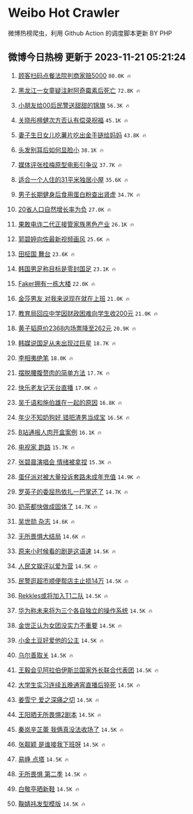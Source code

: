 # Weibo Hot Crawler 



微博热榜爬虫，利用 Github Action 的调度脚本更新 BY PHP 


## 微博今日热榜 更新于 2023-11-21 05:21:24 
1. [顾客扫码点餐法院判商家赔5000](https://s.weibo.com/weibo?q=%23%E9%A1%BE%E5%AE%A2%E6%89%AB%E7%A0%81%E7%82%B9%E9%A4%90%E6%B3%95%E9%99%A2%E5%88%A4%E5%95%86%E5%AE%B6%E8%B5%945000%23&t=31&band_rank=1&Refer=top) `80.0K 🔥` 

1. [黑龙江一女童疑注射阿奇霉素后死亡](https://s.weibo.com/weibo?q=%23%E9%BB%91%E9%BE%99%E6%B1%9F%E4%B8%80%E5%A5%B3%E7%AB%A5%E7%96%91%E6%B3%A8%E5%B0%84%E9%98%BF%E5%A5%87%E9%9C%89%E7%B4%A0%E5%90%8E%E6%AD%BB%E4%BA%A1%23&t=31&band_rank=2&Refer=top) `72.8K 🔥` 

1. [小朋友给00后民警送甜甜的锦旗](https://s.weibo.com/weibo?q=%23%E5%B0%8F%E6%9C%8B%E5%8F%8B%E7%BB%9900%E5%90%8E%E6%B0%91%E8%AD%A6%E9%80%81%E7%94%9C%E7%94%9C%E7%9A%84%E9%94%A6%E6%97%97%23&t=31&band_rank=3&Refer=top) `56.3K 🔥` 

1. [关晓彤檀健次方否认有偿录祝福](https://s.weibo.com/weibo?q=%23%E5%85%B3%E6%99%93%E5%BD%A4%E6%AA%80%E5%81%A5%E6%AC%A1%E6%96%B9%E5%90%A6%E8%AE%A4%E6%9C%89%E5%81%BF%E5%BD%95%E7%A5%9D%E7%A6%8F%23&t=31&band_rank=4&Refer=top) `45.1K 🔥` 

1. [妻子生日女儿吃薯片吃出金手链给妈妈](https://s.weibo.com/weibo?q=%23%E5%A6%BB%E5%AD%90%E7%94%9F%E6%97%A5%E5%A5%B3%E5%84%BF%E5%90%83%E8%96%AF%E7%89%87%E5%90%83%E5%87%BA%E9%87%91%E6%89%8B%E9%93%BE%E7%BB%99%E5%A6%88%E5%A6%88%23&t=31&band_rank=5&Refer=top) `43.8K 🔥` 

1. [头发别耳后如何显脸小](https://s.weibo.com/weibo?q=%E5%A4%B4%E5%8F%91%E5%88%AB%E8%80%B3%E5%90%8E%E5%A6%82%E4%BD%95%E6%98%BE%E8%84%B8%E5%B0%8F&t=31&band_rank=6&Refer=top) `38.1K 🔥` 

1. [媒体评张桂梅原型电影引争议](https://s.weibo.com/weibo?q=%23%E5%AA%92%E4%BD%93%E8%AF%84%E5%BC%A0%E6%A1%82%E6%A2%85%E5%8E%9F%E5%9E%8B%E7%94%B5%E5%BD%B1%E5%BC%95%E4%BA%89%E8%AE%AE%23&t=31&band_rank=7&Refer=top) `37.7K 🔥` 

1. [适合一个人住的31平米独居小屋](https://s.weibo.com/weibo?q=%E9%80%82%E5%90%88%E4%B8%80%E4%B8%AA%E4%BA%BA%E4%BD%8F%E7%9A%8431%E5%B9%B3%E7%B1%B3%E7%8B%AC%E5%B1%85%E5%B0%8F%E5%B1%8B&t=31&band_rank=8&Refer=top) `35.6K 🔥` 

1. [男子长期健身后食用蛋白粉查出肾虚](https://s.weibo.com/weibo?q=%23%E7%94%B7%E5%AD%90%E9%95%BF%E6%9C%9F%E5%81%A5%E8%BA%AB%E5%90%8E%E9%A3%9F%E7%94%A8%E8%9B%8B%E7%99%BD%E7%B2%89%E6%9F%A5%E5%87%BA%E8%82%BE%E8%99%9A%23&t=31&band_rank=9&Refer=top) `34.7K 🔥` 

1. [20省人口自然增长率为负](https://s.weibo.com/weibo?q=%2320%E7%9C%81%E4%BA%BA%E5%8F%A3%E8%87%AA%E7%84%B6%E5%A2%9E%E9%95%BF%E7%8E%87%E4%B8%BA%E8%B4%9F%23&t=31&band_rank=10&Refer=top) `27.0K 🔥` 

1. [果敢电诈二代正接管家族黑色产业](https://s.weibo.com/weibo?q=%23%E6%9E%9C%E6%95%A2%E7%94%B5%E8%AF%88%E4%BA%8C%E4%BB%A3%E6%AD%A3%E6%8E%A5%E7%AE%A1%E5%AE%B6%E6%97%8F%E9%BB%91%E8%89%B2%E4%BA%A7%E4%B8%9A%23&t=31&band_rank=11&Refer=top) `26.1K 🔥` 

1. [郭碧婷向佐最新视频画风](https://s.weibo.com/weibo?q=%23%E9%83%AD%E7%A2%A7%E5%A9%B7%E5%90%91%E4%BD%90%E6%9C%80%E6%96%B0%E8%A7%86%E9%A2%91%E7%94%BB%E9%A3%8E%23&t=31&band_rank=12&Refer=top) `25.6K 🔥` 

1. [田柾国 舞台](https://s.weibo.com/weibo?q=%E7%94%B0%E6%9F%BE%E5%9B%BD%20%E8%88%9E%E5%8F%B0&t=31&band_rank=13&Refer=top) `23.6K 🔥` 

1. [韩国男足称目标是零封国足](https://s.weibo.com/weibo?q=%23%E9%9F%A9%E5%9B%BD%E7%94%B7%E8%B6%B3%E7%A7%B0%E7%9B%AE%E6%A0%87%E6%98%AF%E9%9B%B6%E5%B0%81%E5%9B%BD%E8%B6%B3%23&t=31&band_rank=14&Refer=top) `23.1K 🔥` 

1. [Faker拥有一栋大楼](https://s.weibo.com/weibo?q=%23Faker%E6%8B%A5%E6%9C%89%E4%B8%80%E6%A0%8B%E5%A4%A7%E6%A5%BC%23&t=31&band_rank=15&Refer=top) `22.0K 🔥` 

1. [金莎男友 对我来说现在就在上班](https://s.weibo.com/weibo?q=%E9%87%91%E8%8E%8E%E7%94%B7%E5%8F%8B%20%E5%AF%B9%E6%88%91%E6%9D%A5%E8%AF%B4%E7%8E%B0%E5%9C%A8%E5%B0%B1%E5%9C%A8%E4%B8%8A%E7%8F%AD&t=31&band_rank=16&Refer=top) `21.0K 🔥` 

1. [教育局回应中学因财政困难向学生收200元](https://s.weibo.com/weibo?q=%23%E6%95%99%E8%82%B2%E5%B1%80%E5%9B%9E%E5%BA%94%E4%B8%AD%E5%AD%A6%E5%9B%A0%E8%B4%A2%E6%94%BF%E5%9B%B0%E9%9A%BE%E5%90%91%E5%AD%A6%E7%94%9F%E6%94%B6200%E5%85%83%23&t=31&band_rank=17&Refer=top) `21.0K 🔥` 

1. [黄子韬原价2368内场票降至262元](https://s.weibo.com/weibo?q=%23%E9%BB%84%E5%AD%90%E9%9F%AC%E5%8E%9F%E4%BB%B72368%E5%86%85%E5%9C%BA%E7%A5%A8%E9%99%8D%E8%87%B3262%E5%85%83%23&t=31&band_rank=18&Refer=top) `20.9K 🔥` 

1. [韩媒说国足从未出现过巨星](https://s.weibo.com/weibo?q=%23%E9%9F%A9%E5%AA%92%E8%AF%B4%E5%9B%BD%E8%B6%B3%E4%BB%8E%E6%9C%AA%E5%87%BA%E7%8E%B0%E8%BF%87%E5%B7%A8%E6%98%9F%23&t=31&band_rank=19&Refer=top) `18.7K 🔥` 

1. [李相夷绝笔](https://s.weibo.com/weibo?q=%E6%9D%8E%E7%9B%B8%E5%A4%B7%E7%BB%9D%E7%AC%94&t=31&band_rank=20&Refer=top) `18.0K 🔥` 

1. [摆脱腰腹赘肉的简单方法](https://s.weibo.com/weibo?q=%E6%91%86%E8%84%B1%E8%85%B0%E8%85%B9%E8%B5%98%E8%82%89%E7%9A%84%E7%AE%80%E5%8D%95%E6%96%B9%E6%B3%95&t=31&band_rank=21&Refer=top) `17.7K 🔥` 

1. [快乐老友记天台直播](https://s.weibo.com/weibo?q=%23%E5%BF%AB%E4%B9%90%E8%80%81%E5%8F%8B%E8%AE%B0%E5%A4%A9%E5%8F%B0%E7%9B%B4%E6%92%AD%23&t=31&band_rank=22&Refer=top) `17.0K 🔥` 

1. [吴千语和施伯雄在一起的原因](https://s.weibo.com/weibo?q=%23%E5%90%B4%E5%8D%83%E8%AF%AD%E5%92%8C%E6%96%BD%E4%BC%AF%E9%9B%84%E5%9C%A8%E4%B8%80%E8%B5%B7%E7%9A%84%E5%8E%9F%E5%9B%A0%23&t=31&band_rank=23&Refer=top) `16.8K 🔥` 

1. [年少不知奶狗好 错把渣男当成宝](https://s.weibo.com/weibo?q=%E5%B9%B4%E5%B0%91%E4%B8%8D%E7%9F%A5%E5%A5%B6%E7%8B%97%E5%A5%BD%20%E9%94%99%E6%8A%8A%E6%B8%A3%E7%94%B7%E5%BD%93%E6%88%90%E5%AE%9D&t=31&band_rank=24&Refer=top) `16.5K 🔥` 

1. [B站通报人肉开盒案例](https://s.weibo.com/weibo?q=%23B%E7%AB%99%E9%80%9A%E6%8A%A5%E4%BA%BA%E8%82%89%E5%BC%80%E7%9B%92%E6%A1%88%E4%BE%8B%23&t=31&band_rank=25&Refer=top) `16.1K 🔥` 

1. [电视家 跑路](https://s.weibo.com/weibo?q=%E7%94%B5%E8%A7%86%E5%AE%B6%20%E8%B7%91%E8%B7%AF&t=31&band_rank=26&Refer=top) `15.7K 🔥` 

1. [张碧晨演唱会 情绪被拿捏](https://s.weibo.com/weibo?q=%E5%BC%A0%E7%A2%A7%E6%99%A8%E6%BC%94%E5%94%B1%E4%BC%9A%20%E6%83%85%E7%BB%AA%E8%A2%AB%E6%8B%BF%E6%8D%8F&t=31&band_rank=27&Refer=top) `15.3K 🔥` 

1. [蛋仔派对被大量投诉套路未成年充值](https://s.weibo.com/weibo?q=%23%E8%9B%8B%E4%BB%94%E6%B4%BE%E5%AF%B9%E8%A2%AB%E5%A4%A7%E9%87%8F%E6%8A%95%E8%AF%89%E5%A5%97%E8%B7%AF%E6%9C%AA%E6%88%90%E5%B9%B4%E5%85%85%E5%80%BC%23&t=31&band_rank=28&Refer=top) `14.9K 🔥` 

1. [罗英子的委屈热依扎一巴掌还了](https://s.weibo.com/weibo?q=%23%E7%BD%97%E8%8B%B1%E5%AD%90%E7%9A%84%E5%A7%94%E5%B1%88%E7%83%AD%E4%BE%9D%E6%89%8E%E4%B8%80%E5%B7%B4%E6%8E%8C%E8%BF%98%E4%BA%86%23&t=31&band_rank=29&Refer=top) `14.7K 🔥` 

1. [奶茶都快做成固体了](https://s.weibo.com/weibo?q=%23%E5%A5%B6%E8%8C%B6%E9%83%BD%E5%BF%AB%E5%81%9A%E6%88%90%E5%9B%BA%E4%BD%93%E4%BA%86%23&t=31&band_rank=30&Refer=top) `14.7K 🔥` 

1. [吴世勋 杂志](https://s.weibo.com/weibo?q=%E5%90%B4%E4%B8%96%E5%8B%8B%20%E6%9D%82%E5%BF%97&t=31&band_rank=31&Refer=top) `14.6K 🔥` 

1. [无所畏惧大结局](https://s.weibo.com/weibo?q=%23%E6%97%A0%E6%89%80%E7%95%8F%E6%83%A7%E5%A4%A7%E7%BB%93%E5%B1%80%23&t=31&band_rank=32&Refer=top) `14.6K 🔥` 

1. [原来小时候看的剧是这语速](https://s.weibo.com/weibo?q=%E5%8E%9F%E6%9D%A5%E5%B0%8F%E6%97%B6%E5%80%99%E7%9C%8B%E7%9A%84%E5%89%A7%E6%98%AF%E8%BF%99%E8%AF%AD%E9%80%9F&t=31&band_rank=33&Refer=top) `14.5K 🔥` 

1. [人民文娱评以爱为营](https://s.weibo.com/weibo?q=%23%E4%BA%BA%E6%B0%91%E6%96%87%E5%A8%B1%E8%AF%84%E4%BB%A5%E7%88%B1%E4%B8%BA%E8%90%A5%23&t=31&band_rank=34&Refer=top) `14.5K 🔥` 

1. [民警逛超市顺便帮店主止损14万](https://s.weibo.com/weibo?q=%23%E6%B0%91%E8%AD%A6%E9%80%9B%E8%B6%85%E5%B8%82%E9%A1%BA%E4%BE%BF%E5%B8%AE%E5%BA%97%E4%B8%BB%E6%AD%A2%E6%8D%9F14%E4%B8%87%23&t=31&band_rank=35&Refer=top) `14.5K 🔥` 

1. [Rekkles或将加入T1二队](https://s.weibo.com/weibo?q=%23Rekkles%E6%88%96%E5%B0%86%E5%8A%A0%E5%85%A5T1%E4%BA%8C%E9%98%9F%23&t=31&band_rank=36&Refer=top) `14.5K 🔥` 

1. [华为称未来将为三个各自独立的操作系统](https://s.weibo.com/weibo?q=%23%E5%8D%8E%E4%B8%BA%E7%A7%B0%E6%9C%AA%E6%9D%A5%E5%B0%86%E4%B8%BA%E4%B8%89%E4%B8%AA%E5%90%84%E8%87%AA%E7%8B%AC%E7%AB%8B%E7%9A%84%E6%93%8D%E4%BD%9C%E7%B3%BB%E7%BB%9F%23&t=31&band_rank=37&Refer=top) `14.5K 🔥` 

1. [金世正认为女团没实力不重要](https://s.weibo.com/weibo?q=%23%E9%87%91%E4%B8%96%E6%AD%A3%E8%AE%A4%E4%B8%BA%E5%A5%B3%E5%9B%A2%E6%B2%A1%E5%AE%9E%E5%8A%9B%E4%B8%8D%E9%87%8D%E8%A6%81%23&t=31&band_rank=38&Refer=top) `14.5K 🔥` 

1. [小金土豆好爱他的公主](https://s.weibo.com/weibo?q=%E5%B0%8F%E9%87%91%E5%9C%9F%E8%B1%86%E5%A5%BD%E7%88%B1%E4%BB%96%E7%9A%84%E5%85%AC%E4%B8%BB&t=31&band_rank=39&Refer=top) `14.5K 🔥` 

1. [乌尔善取关](https://s.weibo.com/weibo?q=%E4%B9%8C%E5%B0%94%E5%96%84%E5%8F%96%E5%85%B3&t=31&band_rank=40&Refer=top) `14.5K 🔥` 

1. [王毅会见阿拉伯伊斯兰国家外长联合代表团](https://s.weibo.com/weibo?q=%23%E7%8E%8B%E6%AF%85%E4%BC%9A%E8%A7%81%E9%98%BF%E6%8B%89%E4%BC%AF%E4%BC%8A%E6%96%AF%E5%85%B0%E5%9B%BD%E5%AE%B6%E5%A4%96%E9%95%BF%E8%81%94%E5%90%88%E4%BB%A3%E8%A1%A8%E5%9B%A2%23&t=31&band_rank=41&Refer=top) `14.5K 🔥` 

1. [大学生实习连续五晚通宵直播后猝死](https://s.weibo.com/weibo?q=%23%E5%A4%A7%E5%AD%A6%E7%94%9F%E5%AE%9E%E4%B9%A0%E8%BF%9E%E7%BB%AD%E4%BA%94%E6%99%9A%E9%80%9A%E5%AE%B5%E7%9B%B4%E6%92%AD%E5%90%8E%E7%8C%9D%E6%AD%BB%23&t=31&band_rank=42&Refer=top) `14.5K 🔥` 

1. [姜雪宁 爱之深痛之切](https://s.weibo.com/weibo?q=%E5%A7%9C%E9%9B%AA%E5%AE%81%20%E7%88%B1%E4%B9%8B%E6%B7%B1%E7%97%9B%E4%B9%8B%E5%88%87&t=31&band_rank=43&Refer=top) `14.5K 🔥` 

1. [王阳晒无所畏惧2剧本](https://s.weibo.com/weibo?q=%23%E7%8E%8B%E9%98%B3%E6%99%92%E6%97%A0%E6%89%80%E7%95%8F%E6%83%A72%E5%89%A7%E6%9C%AC%23&t=31&band_rank=44&Refer=top) `14.5K 🔥` 

1. [秦岚辛芷蕾 我俩真没法收场了](https://s.weibo.com/weibo?q=%E7%A7%A6%E5%B2%9A%E8%BE%9B%E8%8A%B7%E8%95%BE%20%E6%88%91%E4%BF%A9%E7%9C%9F%E6%B2%A1%E6%B3%95%E6%94%B6%E5%9C%BA%E4%BA%86&t=31&band_rank=45&Refer=top) `14.5K 🔥` 

1. [张靓颖 是谁接我下班呀](https://s.weibo.com/weibo?q=%E5%BC%A0%E9%9D%93%E9%A2%96%20%E6%98%AF%E8%B0%81%E6%8E%A5%E6%88%91%E4%B8%8B%E7%8F%AD%E5%91%80&t=31&band_rank=46&Refer=top) `14.5K 🔥` 

1. [易峥 点塔](https://s.weibo.com/weibo?q=%E6%98%93%E5%B3%A5%20%E7%82%B9%E5%A1%94&t=31&band_rank=47&Refer=top) `14.5K 🔥` 

1. [无所畏惧 第二季](https://s.weibo.com/weibo?q=%E6%97%A0%E6%89%80%E7%95%8F%E6%83%A7%20%E7%AC%AC%E4%BA%8C%E5%AD%A3&t=31&band_rank=48&Refer=top) `14.5K 🔥` 

1. [白敬亭晒新鞋](https://s.weibo.com/weibo?q=%23%E7%99%BD%E6%95%AC%E4%BA%AD%E6%99%92%E6%96%B0%E9%9E%8B%23&t=31&band_rank=49&Refer=top) `14.5K 🔥` 

1. [鞠婧祎发型模版](https://s.weibo.com/weibo?q=%E9%9E%A0%E5%A9%A7%E7%A5%8E%E5%8F%91%E5%9E%8B%E6%A8%A1%E7%89%88&t=31&band_rank=50&Refer=top) `14.5K 🔥` 

